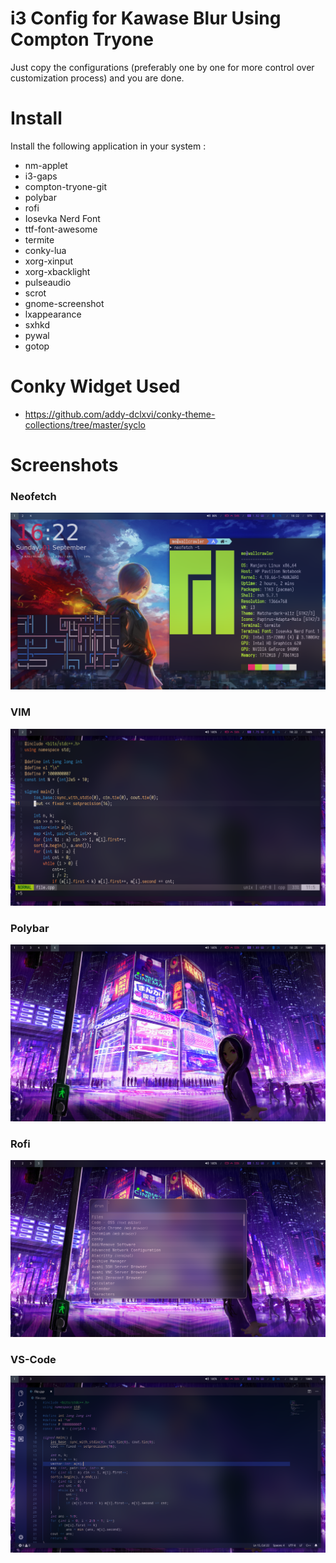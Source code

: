 # i3 Config for Kawase Blur Using Compton Tryone

Just copy the configurations (preferably one by one for more control over customization process)
and you are done.

# Install

Install the following application in your system :

* nm-applet
* i3-gaps
* compton-tryone-git
* polybar 
* rofi 
* Iosevka Nerd Font
* ttf-font-awesome 
* termite 
* conky-lua
* xorg-xinput 
* xorg-xbacklight 
* pulseaudio 
* scrot
* gnome-screenshot 
* lxappearance
* sxhkd
* pywal
* gotop

# Conky Widget Used
* https://github.com/addy-dclxvi/conky-theme-collections/tree/master/syclo

# Screenshots
### Neofetch
![Alt text](screenshots/neofetch.png)
### VIM
![Alt text](screenshots/vim.png)
### Polybar
![Alt text](screenshots/empty%20screen.png)
### Rofi
![Alt text](screenshots/rofi.png)
### VS-Code
![Alt text](screenshots/code.png)

